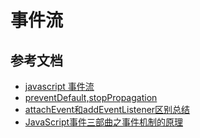 # 事件流

## 参考文档
* [javascript 事件流](https://juejin.cn/post/6844903450493321223)
* [preventDefault,stopPropagation](https://segmentfault.com/a/1190000008227026)
* [attachEvent和addEventListener区别总结](https://www.cnblogs.com/shytong/p/5105536.html)
* [JavaScript事件三部曲之事件机制的原理](https://zhuanlan.zhihu.com/p/73091706)
